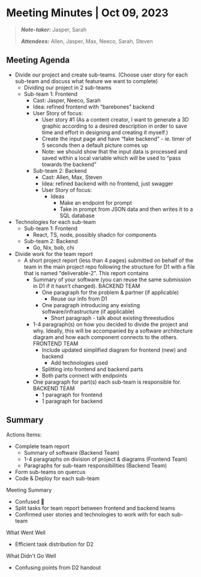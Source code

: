 # Meeting Minutes | Oct 09, 2023

>_**Note-taker:**_ Jasper, Sarah
>
>_**Attendees:**_ Allen, Jasper, Max, Neeco, Sarah, Steven

## Meeting Agenda
- Divide our project and create sub-teams. (Choose user story for each sub-team and discuss what feature we want to complete)
  - Dividing our project in 2 sub-teams
  - Sub-team 1: Frontend
    - Cast: Jasper, Neeco, Sarah
    - Idea: refined frontend with “barebones” backend
    - User Story of focus:
      - User story #1 (As a content creator, I want to generate a 3D graphic according to a desired description in order to save time and effort in designing and creating it myself.)
      - Create the input page and have “fake backend” - ie. timer of 5 seconds then a default picture comes up
      - Note: we should show that the input data is processed and saved within a local variable which will be used to “pass towards the backend”
    - Sub-team 2: Backend
      - Cast: Allen, Max, Steven
      - Idea: refined backend with no frontend, just swagger
      - User Story of focus:
        - Ideas
          - Make an endpoint for prompt 
          - Take in prompt from JSON data and then writes it to a SQL database
- Technologies for each sub-team
  - Sub-team 1: Frontend
    - React, TS, node, possibly shadcn for components
  - Sub-team 2: Backend
    - Go, Nix, bob, chi
- Divide work for the team report
  - A short project report (less than 4 pages) submitted on behalf of the team in the main project repo following the structure for D1 with a file that is named “deliverable-2". This report contains
    - Summary of your software (you can reuse the same submission in D1 if it hasn’t changed). BACKEND TEAM
      - One paragraph for the problem & partner (if applicable)
        - Reuse our info from D1
      - One paragraph introducing any existing software/infrastructure (if applicable)
        - Short paragraph - talk about existing threestudios
    - 1-4 paragraph(s) on how you decided to divide the project and why. Ideally, this will be accompanied by a software architecture diagram and how each component connects to the others. FRONTEND TEAM
      - Include updated simplified diagram for frontend (new) and backend
        - Add technologies used
      - Splitting into frontend and backend parts
      - Both parts connect with endpoints
    - One paragraph for part(s) each sub-team is responsible for. BACKEND TEAM
      - 1 paragraph for frontend
      - 1 paragraph for backend

         
## Summary
Actions Items:
- Complete team report
  - Summary of software (Backend Team)
  - 1-4 paragraphs on division of project & diagrams (Frontend Team)
  - Paragraphs for sub-team responsibilities (Backend Team)
- Form sub-teams on quercus
- Code & Deploy for each sub-team


Meeting Summary
- Confused 🙁
- Split tasks for team report between frontend and backend teams
- Confirmed user stories and technologies to work with for each sub-team


What Went Well
- Efficient task distribution for D2

What Didn't Go Well
- Confusing points from D2 handout




